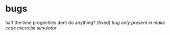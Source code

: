 # bugs

half the time progectiles dont do anything? (fixed)
*bug only present in make code micro:bit simulator*


